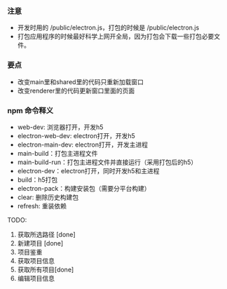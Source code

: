 ### 注意

* 开发时用的 /public/electron.js，打包的时候是 /public/electron.js
* 打包应用程序的时候最好科学上网开全局，因为打包会下载一些打包必要文件。


### 要点

* 改变main里和shared里的代码只重新加载窗口
* 改变renderer里的代码更新窗口里面的页面


### npm 命令释义

* web-dev: 浏览器打开，开发h5
* electron-web-dev: electron打开，开发h5
* electron-main-dev: electron打开，开发主进程
* main-build：打包主进程文件
* main-build-run：打包主进程文件并直接运行（采用打包后的h5）
* electron-dev：electron打开，同时开发h5和主进程
* build：h5打包
* electron-pack：构建安装包（需要分平台构建）
* clear: 删除历史构建包
* refresh: 重装依赖


TODO:
1. 获取所选路径 [done]
2. 新建项目 [done]
3. 项目鉴重
4. 获取项目信息
5. 获取所有项目[done]
6. 编辑项目信息